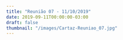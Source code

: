 ```yaml
---
title: "Reunião 07 - 11/10/2019"
date: 2019-09-11T00:00:00-03:00
draft: false
thumbnail: "/images/Cartaz-Reuniao_07.jpg"
---
```

